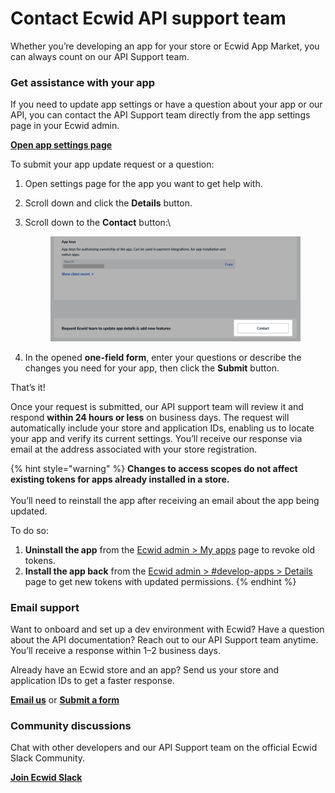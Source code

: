 # Contact Ecwid API support team

Whether you’re developing an app for your store or Ecwid App Market, you can always count on our API Support team.&#x20;

### Get assistance with your app

If you need to update app settings or have a question about your app or our API, you can contact the API Support team directly from the app settings page in your Ecwid admin.

[**Open app settings page**](https://my.ecwid.com/#develop-apps)

To submit your app update request or a question:

1. Open settings page for the app you want to get help with.
2. Scroll down and click the **Details** button.
3.  Scroll down to the **Contact** button:\


    <figure><img src=".gitbook/assets/contact_support_update_app.png" alt=""><figcaption></figcaption></figure>
4. In the opened **one-field form**, enter your questions or describe the changes you need for your app, then click the **Submit** button.

That’s it!

Once your request is submitted, our API support team will review it and respond **within 24 hours or less** on business days. The request will automatically include your store and application IDs, enabling us to locate your app and verify its current settings. You’ll receive our response via email at the address associated with your store registration.

{% hint style="warning" %}
**Changes to access scopes do not affect existing tokens for apps already installed in a store.**\
\
You’ll need to reinstall the app after receiving an email about the app being updated.&#x20;

To do so:

1. **Uninstall the app** from the [Ecwid admin > My apps](https://my.ecwid.com/#my_apps) page to revoke old tokens.
2. **Install the app back** from the [Ecwid admin > #develop-apps > Details](https://my.ecwid.com/#develop-apps) page to get new tokens with updated permissions.
{% endhint %}

### Email support

Want to onboard and set up a dev environment with Ecwid? Have a question about the API documentation? Reach out to our API Support team anytime. You’ll receive a response within 1–2 business days.

Already have an Ecwid store and an app? Send us your store and application IDs to get a faster response.

[**Email us**](mailto:ec.apps@lightspeedhq.com) or [**Submit a form**](https://portal.ecwid.com/en-us/en-us/contact-the-apps-team)

### Community discussions

Chat with other developers and our API Support team on the official Ecwid Slack Community.

[**Join Ecwid Slack**](https://join.slack.com/t/lightspeed-ecom-comm/shared_invite/zt-1fsgzxsqv-1vmzH0Vb5c1cOG9rIisq4w)
